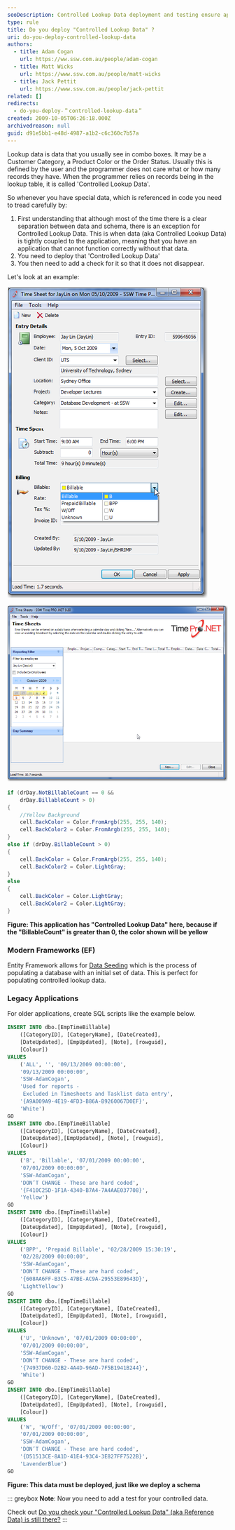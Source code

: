 ```yaml
---
seoDescription: Controlled Lookup Data deployment and testing ensure application functionality without relying on records being present in lookup tables.
type: rule
title: Do you deploy "Controlled Lookup Data" ?
uri: do-you-deploy-controlled-lookup-data
authors:
  - title: Adam Cogan
    url: https://ww.ssw.com.au/people/adam-cogan
  - title: Matt Wicks
    url: https://www.ssw.com.au/people/matt-wicks
  - title: Jack Pettit
    url: https://www.ssw.com.au/people/jack-pettit
related: []
redirects:
  - do-you-deploy-＂controlled-lookup-data＂
created: 2009-10-05T06:26:18.000Z
archivedreason: null
guid: d91e5bb1-e48d-4987-a1b2-c6c360c7b57a
---
```


Lookup data is data that you usually see in combo boxes. It may be a Customer Category, a Product Color or the Order Status. Usually this is defined by the user and the programmer does not care what or how many records they have. When the programmer relies on records being in the lookup table, it is called 'Controlled Lookup Data'.

So whenever you have special data, which is referenced in code you need to tread carefully by:

<!--endintro-->

1. First understanding that although most of the time there is a clear separation between data and schema, there is an exception for Controlled Lookup Data. This is when data (aka Controlled Lookup Data) is tightly coupled to the application, meaning that you have an application that cannot function correctly without that data.
2. You need to deploy that 'Controlled Lookup Data'
3. You then need to add a check for it so that it does not disappear.

Let's look at an example:

![Figure: This combo looks innocent. However if it is "Billable" then the calendar goes yellow](TimeProDropDown.png)

![Figure: Billable days are shown in yellow](TimeProCalendar.png)

```cs
if (drDay.NotBillableCount == 0 &&
    drDay.BillableCount > 0)
{
    //Yellow Background
    cell.BackColor = Color.FromArgb(255, 255, 140);
    cell.BackColor2 = Color.FromArgb(255, 255, 140);
}
else if (drDay.BillableCount > 0)
{
    cell.BackColor = Color.FromArgb(255, 255, 140);
    cell.BackColor2 = Color.LightGray;
}
else
{
    cell.BackColor = Color.LightGray;
    cell.BackColor2 = Color.LightGray;
}
```

**Figure: This application has "Controlled Lookup Data" here, because if the "BillableCount" is greater than 0, the color shown will be yellow**

### Modern Frameworks (EF)

Entity Framework allows for [Data Seeding](https://docs.microsoft.com/en-us/ef/core/modeling/data-seeding) which is the process of populating a database with an initial set of data. This is perfect for populating controlled lookup data.

### Legacy Applications

For older applications, create SQL scripts like the example below.

```sql
INSERT INTO dbo.[EmpTimeBillable]
    ([CategoryID], [CategoryName], [DateCreated],
    [DateUpdated], [EmpUpdated], [Note], [rowguid],
    [Colour])
VALUES
    ('ALL', '', '09/13/2009 00:00:00',
    '09/13/2009 00:00:00',
    'SSW-AdamCogan',
    'Used for reports -
     Excluded in Timesheets and Tasklist data entry',
    '{A9A009A9-4E19-4FD3-B86A-B9260067D0EF}',
    'White')
GO
INSERT INTO dbo.[EmpTimeBillable]
    ([CategoryID], [CategoryName], [DateCreated],
    [DateUpdated],[EmpUpdated], [Note], [rowguid],
    [Colour])
VALUES
    ('B', 'Billable', '07/01/2009 00:00:00',
    '07/01/2009 00:00:00',
    'SSW-AdamCogan',
    'DON’T CHANGE - These are hard coded',
    '{F410C25D-1F1A-4340-B7A4-7A4AAE037708}',
    'Yellow')
GO
INSERT INTO dbo.[EmpTimeBillable]
    ([CategoryID], [CategoryName], [DateCreated],
    [DateUpdated], [EmpUpdated], [Note], [rowguid],
    [Colour])
VALUES
    ('BPP', 'Prepaid Billable', '02/28/2009 15:30:19',
    '02/28/2009 00:00:00',
    'SSW-AdamCogan',
    'DON’T CHANGE - These are hard coded',
    '{608AA6FF-B3C5-47BE-AC9A-29553E89643D}',
    'LightYellow')
GO
INSERT INTO dbo.[EmpTimeBillable]
    ([CategoryID], [CategoryName], [DateCreated],
    [DateUpdated], [EmpUpdated], [Note], [rowguid],
    [Colour])
VALUES
    ('U', 'Unknown', '07/01/2009 00:00:00',
    '07/01/2009 00:00:00',
    'SSW-AdamCogan',
    'DON’T CHANGE - These are hard coded',
    '{74937D60-D2B2-4A4D-96AD-7F5B1941B244}',
    'White')
GO
INSERT INTO dbo.[EmpTimeBillable]
    ([CategoryID], [CategoryName], [DateCreated],
    [DateUpdated], [EmpUpdated], [Note], [rowguid],
    [Colour])
VALUES
    ('W', 'W/Off', '07/01/2009 00:00:00',
    '07/01/2009 00:00:00',
    'SSW-AdamCogan',
    'DON’T CHANGE - These are hard coded',
    '{D51513CE-8A1D-41E4-93C4-3E827FF7522B}',
    'LavenderBlue')
GO
```

**Figure: This data must be deployed, just like we deploy a schema**

::: greybox
**Note**: Now you need to add a test for your controlled data.

Check out [Do you check your "Controlled Lookup Data" (aka Reference Data) is still there?](/do-you-check-your-controlled-lookup-data)
:::
